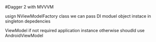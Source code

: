 #Dagger 2 with MVVVM

usign NViewModelFactory class we can pass DI moduel object instace in singleton depedencies


ViewModel if not required application instance otherwise shoudld use AndroidViewModel